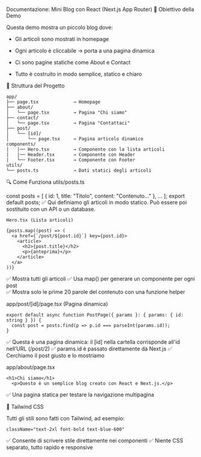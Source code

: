 Documentazione: Mini Blog con React (Next.js App Router)
🚀 Obiettivo della Demo

Questa demo mostra un piccolo blog dove:

 - Gli articoli sono mostrati in homepage

 - Ogni articolo è cliccabile → porta a una pagina dinamica

 - Ci sono pagine statiche come About e Contact

 - Tutto è costruito in modo semplice, statico e chiaro

🧱 Struttura del Progetto

    app/
    ├── page.tsx             → Homepage
    ├── about/
    │   └── page.tsx         → Pagina "Chi siamo"
    ├── contact/
    │   └── page.tsx         → Pagina "Contattaci"
    ├── post/
    │   └── [id]/
    │       └── page.tsx     → Pagina articolo dinamico
    components/
    │   |── Hero.tsx         → Componente con la lista articoli
    |   |── Header.tsx       → Componente con Header
    |   └── Footer.tsx       → Componente con Footer
    utils/
    └── posts.ts             → Dati statici degli articoli

🔍 Come Funziona
utils/posts.ts

const posts = [
  { id: 1, title: "Titolo", content: "Contenuto..." },
  ...
];
export default posts;
 ✅ Qui definiamo gli articoli in modo statico. Può essere poi sostituito con un API o un database.

    Hero.tsx (Lista articoli)

    {posts.map((post) => (
      <a href={`/post/${post.id}`} key={post.id}>
        <article>
          <h2>{post.title}</h2>
          <p>{anteprima}</p>
        </article>
      </a>
    ))}

   ✅ Mostra tutti gli articoli
   ✅ Usa map() per generare un componente per ogni post    
   ✅ Mostra solo le prime 20 parole del contenuto con una funzione helper

app/post/[id]/page.tsx (Pagina dinamica)

    export default async function PostPage({ params }: { params: { id: string } }) {
      const post = posts.find(p => p.id === parseInt(params.id));
    }
 
 ✅ Questa è una pagina dinamica: il [id] nella cartella corrisponde all'id nell’URL (/post/2)
 ✅ params.id è passato direttamente da Next.js
 ✅ Cerchiamo il post giusto e lo mostriamo

app/about/page.tsx

    <h1>Chi siamo</h1>
      <p>Questo è un semplice blog creato con React e Next.js.</p>

 ✅ Una pagina statica per testare la navigazione multipagina

🎨 Tailwind CSS

Tutti gli stili sono fatti con Tailwind, ad esempio:

    className="text-2xl font-bold text-blue-600"

 ✅ Consente di scrivere stile direttamente nei componenti ✅ Niente CSS separato, tutto rapido e responsive

